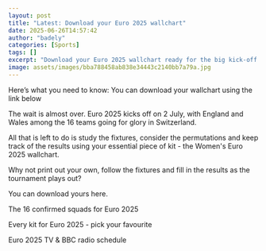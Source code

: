 ```yaml
---
layout: post
title: "Latest: Download your Euro 2025 wallchart"
date: 2025-06-26T14:57:42
author: "badely"
categories: [Sports]
tags: []
excerpt: "Download your Euro 2025 wallchart ready for the big kick-off in Switzerland."
image: assets/images/bba788458ab838e34443c2140bb7a79a.jpg
---
```


Here’s what you need to know: You can download your wallchart using the link below

The wait is almost over. Euro 2025 kicks off on 2 July, with England and Wales among the 16 teams going for glory in Switzerland.

All that is left to do is study the fixtures, consider the permutations and keep track of the results using your essential piece of kit - the Women's Euro 2025 wallchart.

Why not print out your own, follow the fixtures and fill in the results as the tournament plays out?

You can download yours here.

The 16 confirmed squads for Euro 2025

Every kit for Euro 2025 - pick your favourite

Euro 2025 TV & BBC radio schedule

